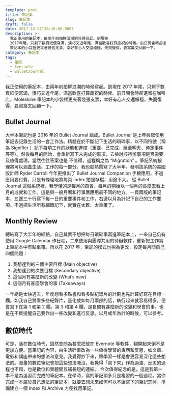 ```yaml
---
template: post
title: 筆記本
slug: 筆記本
draft: false
date: 2017-12-21T16:16:00.000Z
description: >-
  我正使用的筆記本，由兩年前拍鮮浪潮的時候寫起。到現在
  2017年尾，只剩下數頁紙便寫滿，湊巧又近年尾，滿當歡喜打算慶祝的時候。前日開會時卻遺留在咖啡店，Moleskine
  筆記本的小袋裡更夾著幾張支票，幸好有心人交還櫃檯，失而復得，要寫篇文回顧一下。
category: 筆記本
tags:
  - 筆記
  - Evernote
  - BulletJournal
---
```


我正使用的筆記本，由兩年前拍鮮浪潮的時候寫起。到現在 2017 年尾，只剩下數頁紙便寫滿，湊巧又近年尾，滿當歡喜打算慶祝的時候。前日開會時卻遺留在咖啡店，Moleskine 筆記本的小袋裡更夾著幾張支票，幸好有心人交還櫃檯，失而復得，要寫篇文回顧一下。

## Bullet Journal

大半本筆記也是 2016 年的 Bullet Journal 組成。Bullet Journal 是上年興起使用筆記去記錄生活的一套工作法。精髓在於不斷記下生活的瑣碎事，以不同符號（稱為 Signifier ）記下每項工作的狀態和進度（重要、已完成、延至明天、待定事件等等）。然後每月的開始，會重新寫下未完成的事項，去檢討該待辦事項是否需要及值得處理。當然往往答案也是 不值得，過程稱之為 “Migration” 。筆記系統按理將可以涵蓋生活、工作的每一部分。我也趁熱鬧寫了大半年。發明該系統的美國設計師 Ryder Carroll 今年更推出了 Bullet Journal Companion 手機應用，不過應用要付費，只是有條理地將每頁 Index 拍照存檔，用途不大。
從 Bullet Journal 這個系統裡，我學懂的是每月的自省。每月的開始以一個月的長度去看上月的成就和工作。這是與一般月曆和行事曆應用最不同的地方。一頁兩版的筆記本，左邊三十行寫下每一日的重要事件和工作，右邊以月為計記下自己的工作要項。不過把生活所有細節記下，就實在太難、太重覆了。

## Monthly Review

總結寫了大半年的經驗，自己其實不想把每日瑣碎事寫進筆記本上，一來自己仍有使用 Google Calendar 作日程，二來使用與團隊共用的待辦軟件，重新把工作寫上筆記本中有點重覆。所以在 2017 年，筆記的模式也稍為更改，設定每月問自己四個問題：

1. 我想達到的三個主要目標 (Main objective)
2. 我想達到的次要目標 (Secondary objective)
3. 這個月有甚麼新的改變 (What’s new)
4. 這個月有甚麼學會的事 (Takeaways)

一年總是太快過去，年度想看多點書和看多點紀錄片的計劃也先計算好寫在目標一欄。如我自己將看多些紀錄片，量化成如每月兩部的話，執行起來就容易得多，便會寫下在第 1 和第 2 欄。第 3 和第 4 欄，是自問有甚麼新的改變和學會的事，也是在不斷提醒自己要作出一些改變和進行反思。以月或年為計的時候，可以參考。

## 數位時代

可是，活在數位時代，固然會問為甚麼把放在 Evernote 等軟件，翻開起來倒不是更加方便。當筆記的內容，由生活碎事改為一些值得學習的東西和反思，如文章、電影和講座帶來的想法和意見。我覺得抄下來，跟學習一樣是會更容易深化這些想法的。海量的數位筆記會把這些想法淹沒，我覺得「寫下來」作為過濾、反思的過程也不錯，也是數位和實體間互補長短的連結。
今次值得紀念的是，這是我第一本不是為溫習而完成的筆記本。在學時，寫的筆記頂多只是複習的一個過程。當你完成一本屬於自己想法的筆記本，就要去想未來如何可以不讓寫下的筆記忘掉，準備建立一個 Index 和 Archive 方便找回筆記。

